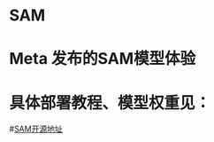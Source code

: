 # SAM  
# Meta 发布的SAM模型体验  
# 具体部署教程、模型权重见：  
#[SAM开源地址](https://github.com/facebookresearch/segment-anything)
